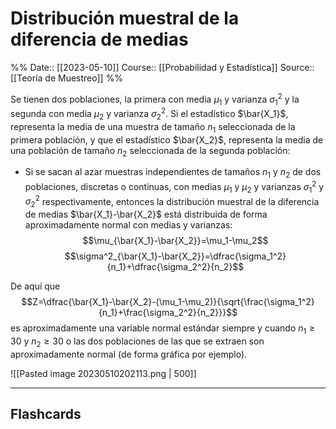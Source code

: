 # Distribución muestral de la diferencia de medias

%%
Date:: [[2023-05-10]]
Course:: [[Probabilidad y Estadística]]
Source:: [[Teoría de Muestreo]]
%%



Se tienen dos poblaciones, la primera con media $\mu_1$ y varianza $\sigma_1^2$ y la segunda con media $\mu_2$ y varianza $\sigma_2^2$. Si el estadístico $\bar{X_1}$, representa la media de una muestra de tamaño $n_1$ seleccionada de la primera población, y que el estadístico $\bar{X_2}$, representa la media de una población de tamaño $n_2$ seleccionada de la segunda población:
- Si se sacan al azar muestras independientes de tamaños $n_1$ y $n_2$ de dos poblaciones, discretas o continuas, con medias $\mu_1$ y $\mu_2$ y varianzas $\sigma_1^2$ y $\sigma_2^2$ respectivamente, entonces la distribución muestral de la diferencia de medias $\bar{X_1}-\bar{X_2}$ está distribuida de forma aproximadamente normal con medias y varianzas:
	$$\mu_{\bar{X_1}-\bar{X_2}}=\mu_1-\mu_2$$
	$$\sigma^2_{\bar{X_1}-\bar{X_2}}=\dfrac{\sigma_1^2}{n_1}+\dfrac{\sigma_2^2}{n_2}$$
 
De aquí que $$Z=\dfrac{\bar{X_1}-\bar{X_2}-(\mu_1-\mu_2)}{\sqrt{\frac{\sigma_1^2}{n_1}+\frac{\sigma_2^2}{n_2}}}$$
es aproximadamente una variable normal estándar siempre y cuando $n_1\geq 30$ y $n_2\geq 30$ o las dos poblaciones de las que se extraen son aproximadamente normal (de forma gráfica por ejemplo).

![[Pasted image 20230510202113.png | 500]]



___
## Flashcards